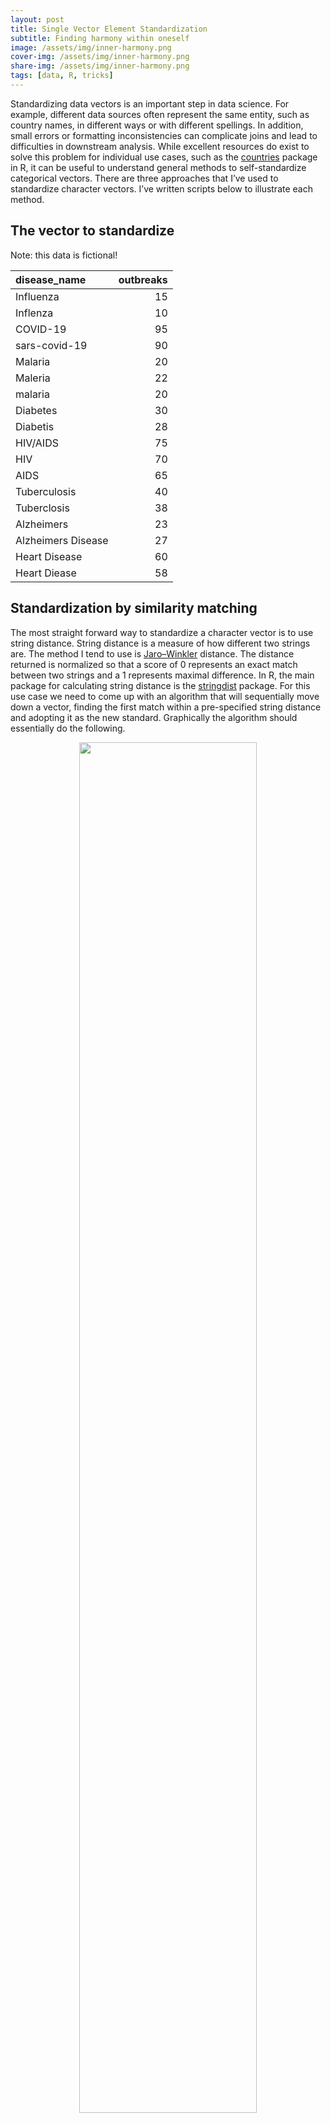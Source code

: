 ```yaml
---
layout: post
title: Single Vector Element Standardization
subtitle: Finding harmony within oneself
image: /assets/img/inner-harmony.png
cover-img: /assets/img/inner-harmony.png
share-img: /assets/img/inner-harmony.png
tags: [data, R, tricks]
---
```


Standardizing data vectors is an important step in data science. For
example, different data sources often represent the same entity, such as
country names, in different ways or with different spellings. In
addition, small errors or formatting inconsistencies can complicate
joins and lead to difficulties in downstream analysis. While excellent
resources do exist to solve this problem for individual use cases, such
as the [countries](https://github.com/fbellelli/countries) package in R,
it can be useful to understand general methods to self-standardize
categorical vectors. There are three approaches that I’ve used to
standardize character vectors. I’ve written scripts below to illustrate
each method.

## The vector to standardize

Note: this data is fictional!

| disease_name       | outbreaks |
|:-------------------|----------:|
| Influenza          |        15 |
| Inflenza           |        10 |
| COVID-19           |        95 |
| sars-covid-19      |        90 |
| Malaria            |        20 |
| Maleria            |        22 |
| malaria            |        20 |
| Diabetes           |        30 |
| Diabetis           |        28 |
| HIV/AIDS           |        75 |
| HIV                |        70 |
| AIDS               |        65 |
| Tuberculosis       |        40 |
| Tuberclosis        |        38 |
| Alzheimers         |        23 |
| Alzheimers Disease |        27 |
| Heart Disease      |        60 |
| Heart Diease       |        58 |

## Standardization by similarity matching

The most straight forward way to standardize a character vector is to
use string distance. String distance is a measure of how different two
strings are. The method I tend to use is
[Jaro–Winkler](https://en.wikipedia.org/wiki/Jaro%E2%80%93Winkler_distance)
distance. The distance returned is normalized so that a score of 0
represents an exact match between two strings and a 1 represents maximal
difference. In R, the main package for calculating string distance is
the [stringdist](https://github.com/markvanderloo/stringdist) package.
For this use case we need to come up with an algorithm that will
sequentially move down a vector, finding the first match within a
pre-specified string distance and adopting it as the new standard.
Graphically the algorithm should essentially do the following.

<p style="text-align:center;">
<img src="../assets/img/fuzzy_harmonize_stringdist.png" width="75%">
</p>

To walk down the vector we could either use for loops or some kind of
recursive function. Fortunately there is a function in the purrr package
that is perfect for the job,
[reduce](https://blog.zhaw.ch/datascience/r-reduce-applys-lesser-known-brother/)!
In order to use either approach we first need to define the function we
want to apply between each individual element and the vector. I’m going
to call the function `fuzzy_match` though that name may already be in
use elsewhere.

``` r
# This is pretty cool!
fuzzy_match <- function(vector, element, max_dist = 0.1) {
  
  # Return the closest matching element in the vector 
  # Add in a few guards against failure to match
  key <- vector[vector != element]
  dist <- stringdist::stringdist(element, key, method = "jw")
  if(!is.null(element)) {
    if(!is.na(element)) {
      if(length(dist) > 0 & any(!is.na(dist))) {
        if(min(dist, na.rm = T) < max_dist) return(c(vector, key[which.min(dist)]))
      }
    }
  }

  # If no match within max_dist is found, return the original element
  return(c(vector, element))
}
```

Now we just need to invoke it using the reduce function as so:

``` r
# Slick right?
outbreak_data <- outbreak_data |> 
  mutate(Similarity = reduce(disease_name, fuzzy_match, max_dist = 0.1))
```

which produces the following:

| disease_name       | Similarity         | outbreaks |
|:-------------------|:-------------------|----------:|
| Influenza          | Influenza          |        15 |
| Inflenza           | Influenza          |        10 |
| COVID-19           | COVID-19           |        95 |
| sars-covid-19      | sars-covid-19      |        90 |
| Malaria            | Malaria            |        20 |
| Maleria            | Malaria            |        22 |
| malaria            | Malaria            |        20 |
| Diabetes           | Diabetes           |        30 |
| Diabetis           | Diabetes           |        28 |
| HIV/AIDS           | HIV/AIDS           |        75 |
| HIV                | HIV                |        70 |
| AIDS               | AIDS               |        65 |
| Tuberculosis       | Tuberculosis       |        40 |
| Tuberclosis        | Tuberculosis       |        38 |
| Alzheimers         | Alzheimers         |        23 |
| Alzheimers Disease | Alzheimers Disease |        27 |
| Heart Disease      | Heart Disease      |        60 |
| Heart Diease       | Heart Disease      |        58 |

Notice how not everything was standardized? That’s because we chose a
relatively stringent maximum string distance. If we instead set
`max_dist = 0.3` we get the following:

| disease_name       | Similarity         | Similarity_0.3 | outbreaks |
|:-------------------|:-------------------|:---------------|----------:|
| Influenza          | Influenza          | Influenza      |        15 |
| Inflenza           | Influenza          | Influenza      |        10 |
| COVID-19           | COVID-19           | COVID-19       |        95 |
| sars-covid-19      | sars-covid-19      | sars-covid-19  |        90 |
| Malaria            | Malaria            | Malaria        |        20 |
| Maleria            | Malaria            | Malaria        |        22 |
| malaria            | Malaria            | Malaria        |        20 |
| Diabetes           | Diabetes           | Diabetes       |        30 |
| Diabetis           | Diabetes           | Diabetes       |        28 |
| HIV/AIDS           | HIV/AIDS           | HIV/AIDS       |        75 |
| HIV                | HIV                | HIV/AIDS       |        70 |
| AIDS               | AIDS               | AIDS           |        65 |
| Tuberculosis       | Tuberculosis       | Tuberculosis   |        40 |
| Tuberclosis        | Tuberculosis       | Tuberculosis   |        38 |
| Alzheimers         | Alzheimers         | Alzheimers     |        23 |
| Alzheimers Disease | Alzheimers Disease | Alzheimers     |        27 |
| Heart Disease      | Heart Disease      | Heart Disease  |        60 |
| Heart Diease       | Heart Disease      | Heart Disease  |        58 |

The weakness of this approach is that it is not always clear what the
best maximum distance to use is. If you set the maximum distance high
enough you might be able to match difficult cases, such as
`COVID-19 and sars-covid-19` but you run the risk of accidentally
changing something too far, like matching `Heart Disease to Malaria`. It
isn’t always clear where that border should be drawn. Another problem is
that this algorithm just chooses the first match to standardize on, not
the best match. It could just as easily settle on converting everything
to `melaria instead of Malaria`. It doesn’t know which of the two
strings is *better* just how different two strings are from each other.

## Standardization by heirarchical clustering

Another way to use string distances to group like elements is through
hierarchical clustering. Hierarchical clustering iteratively splits a
vector into progressively finer clusters based on some measure of
distance. This method operates on a matrix of distances. Looking at the
matrix can give you a sense of why some of the disease names were or
were not standardized by the approach above.

``` r
dist_matrix <- stringdistmatrix(outbreak_data$disease_name, method = "jw")
mat <- dist_matrix |> as.matrix()
rownames(mat) <- outbreak_data$disease_name
colnames(mat) <- outbreak_data$disease_name
knitr::kable(round(mat, 3))
```

|                    | Influenza | Inflenza | COVID-19 | sars-covid-19 | Malaria | Maleria | malaria | Diabetes | Diabetis | HIV/AIDS |   HIV |  AIDS | Tuberculosis | Tuberclosis | Alzheimers | Alzheimers Disease | Heart Disease | Heart Diease |
|:-------------------|----------:|---------:|---------:|--------------:|--------:|--------:|--------:|---------:|---------:|---------:|------:|------:|-------------:|------------:|-----------:|-------------------:|--------------:|-------------:|
| Influenza          |     0.000 |    0.037 |    0.588 |         1.000 |   0.497 |   0.413 |   0.497 |    0.588 |    0.588 |    0.588 | 0.519 | 0.546 |        0.639 |       0.631 |      0.526 |              0.528 |         0.541 |        0.537 |
| Inflenza           |     0.037 |    0.000 |    0.583 |         1.000 |   0.488 |   0.399 |   0.488 |    0.583 |    0.583 |    0.583 | 0.514 | 0.542 |        0.694 |       0.689 |      0.553 |              0.509 |         0.532 |        0.528 |
| COVID-19           |     0.588 |    0.583 |    0.000 |         0.465 |   1.000 |   1.000 |   1.000 |    1.000 |    1.000 |    0.528 | 0.528 | 0.417 |        1.000 |       1.000 |      1.000 |              0.606 |         0.599 |        0.597 |
| sars-covid-19      |     1.000 |    1.000 |    0.465 |         0.000 |   0.447 |   0.447 |   0.447 |    0.532 |    0.576 |    1.000 | 1.000 | 1.000 |        0.453 |       0.487 |      0.608 |              0.701 |         0.545 |        0.506 |
| Malaria            |     0.497 |    0.488 |    1.000 |         0.447 |   0.000 |   0.095 |   0.095 |    0.577 |    0.488 |    1.000 | 1.000 | 1.000 |        0.552 |       0.544 |      0.535 |              0.579 |         0.374 |        0.365 |
| Maleria            |     0.413 |    0.399 |    1.000 |         0.447 |   0.095 |   0.000 |   0.190 |    0.488 |    0.399 |    1.000 | 1.000 | 1.000 |        0.490 |       0.480 |      0.426 |              0.485 |         0.367 |        0.356 |
| malaria            |     0.497 |    0.488 |    1.000 |         0.447 |   0.095 |   0.190 |   0.000 |    0.577 |    0.488 |    1.000 | 1.000 | 1.000 |        0.552 |       0.544 |      0.535 |              0.569 |         0.374 |        0.365 |
| Diabetes           |     0.588 |    0.583 |    1.000 |         0.532 |   0.577 |   0.488 |   0.577 |    0.000 |    0.083 |    1.000 | 1.000 | 0.542 |        0.458 |       0.451 |      0.450 |              0.509 |         0.463 |        0.386 |
| Diabetis           |     0.588 |    0.583 |    1.000 |         0.576 |   0.488 |   0.399 |   0.488 |    0.083 |    0.000 |    1.000 | 1.000 | 0.542 |        0.472 |       0.462 |      0.553 |              0.593 |         0.397 |        0.386 |
| HIV/AIDS           |     0.588 |    0.583 |    0.528 |         1.000 |   1.000 |   1.000 |   1.000 |    1.000 |    1.000 |    0.000 | 0.208 | 0.542 |        1.000 |       1.000 |      0.592 |              0.546 |         0.532 |        0.528 |
| HIV                |     0.519 |    0.514 |    0.528 |         1.000 |   1.000 |   1.000 |   1.000 |    1.000 |    1.000 |    0.208 | 0.000 | 0.472 |        1.000 |       1.000 |      1.000 |              1.000 |         0.530 |        0.528 |
| AIDS               |     0.546 |    0.542 |    0.417 |         1.000 |   1.000 |   1.000 |   1.000 |    0.542 |    0.542 |    0.542 | 0.472 | 0.000 |        1.000 |       1.000 |      0.550 |              0.565 |         0.558 |        0.556 |
| Tuberculosis       |     0.639 |    0.694 |    1.000 |         0.453 |   0.552 |   0.490 |   0.552 |    0.458 |    0.472 |    1.000 | 1.000 | 1.000 |        0.000 |       0.028 |      0.547 |              0.528 |         0.466 |        0.528 |
| Tuberclosis        |     0.631 |    0.689 |    1.000 |         0.487 |   0.544 |   0.480 |   0.544 |    0.451 |    0.462 |    1.000 | 1.000 | 1.000 |        0.028 |       0.000 |      0.537 |              0.513 |         0.454 |        0.518 |
| Alzheimers         |     0.526 |    0.553 |    1.000 |         0.608 |   0.535 |   0.426 |   0.535 |    0.450 |    0.553 |    0.592 | 1.000 | 0.550 |        0.547 |       0.537 |      0.000 |              0.148 |         0.505 |        0.461 |
| Alzheimers Disease |     0.528 |    0.509 |    0.606 |         0.701 |   0.579 |   0.485 |   0.569 |    0.509 |    0.593 |    0.546 | 1.000 | 0.565 |        0.528 |       0.513 |      0.148 |              0.000 |         0.375 |        0.398 |
| Heart Disease      |     0.541 |    0.532 |    0.599 |         0.545 |   0.374 |   0.367 |   0.374 |    0.463 |    0.397 |    0.532 | 0.530 | 0.558 |        0.466 |       0.454 |      0.505 |              0.375 |         0.000 |        0.067 |
| Heart Diease       |     0.537 |    0.528 |    0.597 |         0.506 |   0.365 |   0.356 |   0.365 |    0.386 |    0.386 |    0.528 | 0.528 | 0.556 |        0.528 |       0.518 |      0.461 |              0.398 |         0.067 |        0.000 |

Now that we have a matrix containing the distances between every element
we need to group them. For that we can use the
[hclust](https://www.rdocumentation.org/packages/stats/versions/3.6.2/topics/hclust)
package in R.

``` r
hc <- hclust(dist_matrix, "ward.D2")
hc$labels <- outbreak_data$disease_name
ggdendro::ggdendrogram(hc)
```

![](../assets/img/2024-07-05-Single-Vector-Element-Standardization_files/unnamed-chunk-7-1.png)<!-- -->

There are several clustering algorithms. The one used here is `average`
which is based on the average distance between points in each cluster.
Another alternative for this task might be `ward.D2` which minimizes the
total within-cluster variance. Unfortunately, as with the similarity
method a choice must be made for a cutoff threshold, this time based on
tree distance instead of maximum distance.

``` r
clusters <- cutree(hc, h = 0.2) |> 
  enframe(name = "disease_name", value = "cluster") |> 
  group_by(cluster) |>
  mutate(HC = disease_name[1]) |> 
  ungroup()

outbreak_data <- outbreak_data |> left_join(clusters |> select(-cluster))
```

    ## Joining with `by = join_by(disease_name)`

``` r
knitr::kable(outbreak_data |> select(-outbreaks, everything(), outbreaks))
```

| disease_name       | Similarity         | Similarity_0.3 | HC            | outbreaks |
|:-------------------|:-------------------|:---------------|:--------------|----------:|
| Influenza          | Influenza          | Influenza      | Influenza     |        15 |
| Inflenza           | Influenza          | Influenza      | Influenza     |        10 |
| COVID-19           | COVID-19           | COVID-19       | COVID-19      |        95 |
| sars-covid-19      | sars-covid-19      | sars-covid-19  | sars-covid-19 |        90 |
| Malaria            | Malaria            | Malaria        | Malaria       |        20 |
| Maleria            | Malaria            | Malaria        | Malaria       |        22 |
| malaria            | Malaria            | Malaria        | Malaria       |        20 |
| Diabetes           | Diabetes           | Diabetes       | Diabetes      |        30 |
| Diabetis           | Diabetes           | Diabetes       | Diabetes      |        28 |
| HIV/AIDS           | HIV/AIDS           | HIV/AIDS       | HIV/AIDS      |        75 |
| HIV                | HIV                | HIV/AIDS       | HIV           |        70 |
| AIDS               | AIDS               | AIDS           | AIDS          |        65 |
| Tuberculosis       | Tuberculosis       | Tuberculosis   | Tuberculosis  |        40 |
| Tuberclosis        | Tuberculosis       | Tuberculosis   | Tuberculosis  |        38 |
| Alzheimers         | Alzheimers         | Alzheimers     | Alzheimers    |        23 |
| Alzheimers Disease | Alzheimers Disease | Alzheimers     | Alzheimers    |        27 |
| Heart Disease      | Heart Disease      | Heart Disease  | Heart Disease |        60 |
| Heart Diease       | Heart Disease      | Heart Disease  | Heart Disease |        58 |

## Natural Language Processing (NLP)

Finally we can turn to Natural Language Processing to standardize things
for us. This approach has both advantages and dis-advantages. One of the
advantages is that large language models like chatGPT may have an idea
of which of two strings is better, given the context. That’s a pretty
big bonus. A disadvantage is that the results you get from these models
are not as reproducible as a purely rules-based, or algorithmic
approach. These advantages and disadvantages represent a trade-off. In
order to benefit from the model’s knowledge about proper nomenclature,
you give up a clear understanding of *why* each element was standardized
in the way it was.

There is also an element of trust that the results returned were not
altered or biased in any way by the model. This isn’t an issue with
small datasets but could be a real concern when dealing with tables with
millions of rows. Then it can be very difficult to tell if the model
just happens to be biased against some of the results. Perhaps it is
much more stringent about matching names starting with the letter ‘J’
than those that start with ‘S’. Who knows what evil lurks in the hearts
of LLM’s? The Shadow knows.

<p style="text-align:center;">
<img src="https://images.squarespace-cdn.com/content/v1/5b20207cf93fd43d362de762/1538069069020-7XGMQA7U7F9CTEAD67WV/shadow+1.jpg" width="50%">
</p>

To perform vector harmonization using NLP in R we can turn to the
[openai](https://irudnyts.github.io/openai/) package, which is a wrapper
around OpenAI’s API. The next step is to acquire an OpenAI API key which
is available [here](https://platform.openai.com/api-keys). The API key
needs to be loaded as a system variable using
Sys.setenv(OPENAI_API_KEY=…) or in a project .env file. If you do choose
to store it there it would be worth looking into
[git-crypt](https://medium.com/@sumitkum/securing-your-secret-keys-with-git-crypt-b2fa6ffed1a6)
to secure your .env file. Make sure to do this *before* you add your
key!

Once the API key is acquired, we have still have to set some more things
up. This includes choosing which model we want to use, telling the model
how it should act and formatting our query appropriately. In R this
involves generating a nested list.

``` r
messages <-
    list(
      list("role" = "system",
           "content" = "you act as a function that standardizes a provided vector and returns a vector of equal length formated as a JSON object."),
      list("role" = "user",
           "content" = "The following vector contains disease names. Please alter the following disease names to remove minor errors and formatting inconsistencies and to standardize on the appropriate disease name."),
      list("role" = "user",
           "content" = paste(outbreak_data$disease_name, collapse = ","))
      )
```

Now we can submit our query, extract the data from the response and add
a column of standardized disease names. Sometimes however, the model
will return malformed JSON, or will reply as a paragraph of text instead
of a structured object. In those cases the whole thing won’t work. It’s
also not easy to tell the model how aggressive it should be in
standardizing. But hey, if it doesn’t work we can always re-submit the
query until it does!

``` r
response <- create_chat_completion(
    model = "gpt-3.5-turbo",
    messages = messages) |>
  bind_cols() 

# If the model returns a malformed response just keep trying until it gets it right.
for(try in 1:100) {
  tryCatch({
    cat(paste("Attempt:", try, "\n"))
    nlp_standardized <- response$message.content |>
      jsonlite::fromJSON() |>
      unlist()
    outbreak_data <- outbreak_data |> mutate(NLP = nlp_standardized)
    cat("Success!\n")
    break()
  }, error = function(e) {
    cat("Error encountered:", conditionMessage(e),"\nRetrying...\n")
    response <<- create_chat_completion(
      model = "gpt-3.5-turbo",
      messages = messages) |>
      bind_cols() 
  })
}
```

    ## Attempt: 1 
    ## Error encountered: lexical error: invalid char in json text.
    ##                                        ```json {   "diseases": [     "
    ##                      (right here) ------^
    ##  
    ## Retrying...
    ## Attempt: 2 
    ## Error encountered: lexical error: invalid char in json text.
    ##                                        Here is the standardized list o
    ##                      (right here) ------^
    ##  
    ## Retrying...
    ## Attempt: 3 
    ## Success!

``` r
knitr::kable(outbreak_data |> select(-outbreaks, everything(), outbreaks))
```

| disease_name       | Similarity         | Similarity_0.3 | HC            | NLP                 | outbreaks |
|:-------------------|:-------------------|:---------------|:--------------|:--------------------|----------:|
| Influenza          | Influenza          | Influenza      | Influenza     | Influenza           |        15 |
| Inflenza           | Influenza          | Influenza      | Influenza     | Influenza           |        10 |
| COVID-19           | COVID-19           | COVID-19       | COVID-19      | COVID-19            |        95 |
| sars-covid-19      | sars-covid-19      | sars-covid-19  | sars-covid-19 | COVID-19            |        90 |
| Malaria            | Malaria            | Malaria        | Malaria       | Malaria             |        20 |
| Maleria            | Malaria            | Malaria        | Malaria       | Malaria             |        22 |
| malaria            | Malaria            | Malaria        | Malaria       | Malaria             |        20 |
| Diabetes           | Diabetes           | Diabetes       | Diabetes      | Diabetes            |        30 |
| Diabetis           | Diabetes           | Diabetes       | Diabetes      | Diabetes            |        28 |
| HIV/AIDS           | HIV/AIDS           | HIV/AIDS       | HIV/AIDS      | HIV/AIDS            |        75 |
| HIV                | HIV                | HIV/AIDS       | HIV           | HIV/AIDS            |        70 |
| AIDS               | AIDS               | AIDS           | AIDS          | HIV/AIDS            |        65 |
| Tuberculosis       | Tuberculosis       | Tuberculosis   | Tuberculosis  | Tuberculosis        |        40 |
| Tuberclosis        | Tuberculosis       | Tuberculosis   | Tuberculosis  | Tuberculosis        |        38 |
| Alzheimers         | Alzheimers         | Alzheimers     | Alzheimers    | Alzheimer’s Disease |        23 |
| Alzheimers Disease | Alzheimers Disease | Alzheimers     | Alzheimers    | Alzheimer’s Disease |        27 |
| Heart Disease      | Heart Disease      | Heart Disease  | Heart Disease | Heart Disease       |        60 |
| Heart Diease       | Heart Disease      | Heart Disease  | Heart Disease | Heart Disease       |        58 |
